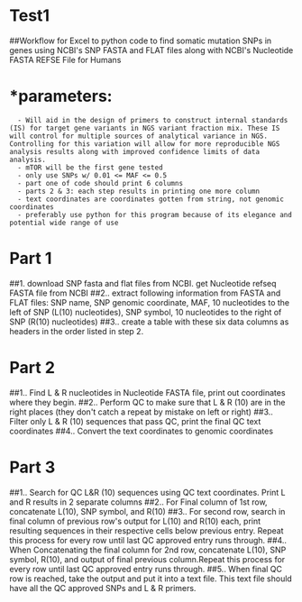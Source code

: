 # Test1

##Workflow for Excel to python code to find somatic mutation SNPs in genes using NCBI's SNP FASTA and FLAT files along with NCBI's Nucleotide FASTA REFSE File for Humans
    
   # *parameters:
      - Will aid in the design of primers to construct internal standards (IS) for target gene variants in NGS variant fraction mix. These IS will control for multiple sources of analytical variance in NGS.  Controlling for this variation will allow for more reproducible NGS analysis results along with improved confidence limits of data analysis.
      - mTOR will be the first gene tested
      - only use SNPs w/ 0.01 <= MAF <= 0.5
      - part one of code should print 6 columns
      - parts 2 & 3: each step results in printing one more column
      - text coordinates are coordinates gotten from string, not genomic coordinates
      - preferably use python for this program because of its elegance and potential wide range of use
      
 # Part 1    
 ##1. download SNP fasta and flat files from NCBI. get Nucleotide refseq FASTA file from NCBI
 ##2.. extract following information from FASTA and FLAT files:  SNP name, SNP genomic coordinate, MAF, 10 nucleotides to the left of SNP (L(10) nucleotides), SNP symbol, 10 nucleotides to the right of SNP (R(10) nucleotides)
 ##3.. create a table with these six data columns as headers in the order listed in step 2.
 
 # Part 2
 ##1.. Find L & R nucleotides in Nucleotide FASTA file, print out coordinates where they begin.
 ##2.. Perform QC to make sure that L & R (10) are in the right places (they don't catch a repeat by mistake on left or right)
 ##3.. Filter only L & R (10) sequences that pass QC, print the final QC text coordinates
 ##4.. Convert the text coordinates to genomic coordinates
 
 # Part 3
 ##1.. Search for QC L&R (10) sequences using QC text coordinates.  Print L and R results in 2 separate columns
 ##2.. For Final column of 1st row, concatenate L(10), SNP symbol, and R(10)
 ##3.. For second row, search in final column of previous row's output for L(10) and R(10) each, print resulting sequences in their respective cells below previous entry. Repeat this process for every row until last QC approved entry runs through.
 ##4.. When Concatenating the final column for 2nd row, concatenate L(10), SNP symbol, R(10), and output of final previous column.Repeat this process for every row until last QC approved entry runs through.
 ##5.. When final QC row is reached, take the output and put it into a text file.  This text file should have all the QC approved SNPs and L & R primers.
 
 
 
      

